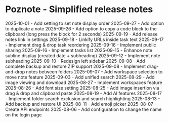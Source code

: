 # Poznote - Simplified release notes

2025-10-01 - Add setting to set note display order
2025-09-27 - Add option to duplicate a note
2025-09-26 - Add option to copy a code block to the clipboard (long press the block for 2 seconds)
2025-09-19 - Add release notes link in settings 
2025-09-18 - Linkify URLs inside task text
2025-09-17 - Implement drag & drop task reordering
2025-09-16 - Implement public sharing
2025-09-16 - Implement tasks list
2025-09-15 - Enhance note subline display (created date + subheading)
2025-09-12 - Implement note subheading
2025-09-10 - Redesign left sidebar
2025-09-08 - Add complete backup and restore ZIP support
2025-09-08 - Implement drag-and-drop notes between folders
2025-09-07 - Add workspace selection to move note feature
2025-09-03 - Add unified search
2025-08-29 - Add image viewing and download
2025-08-27 - Implement workspaces feature
2025-08-26 - Add font size setting
2025-08-25 - Add image insertion via drag & drop and clipboard paste
2025-08-19 - Add AI features
2025-08-17 - Implement folder search exclusion and search highlighting
2025-08-13 - Add backup and restore UI
2025-08-11 - Add emoji picker
2025-08-07 - Create API endpoints
2025-08-06 - Add configuration to change the name on the login page